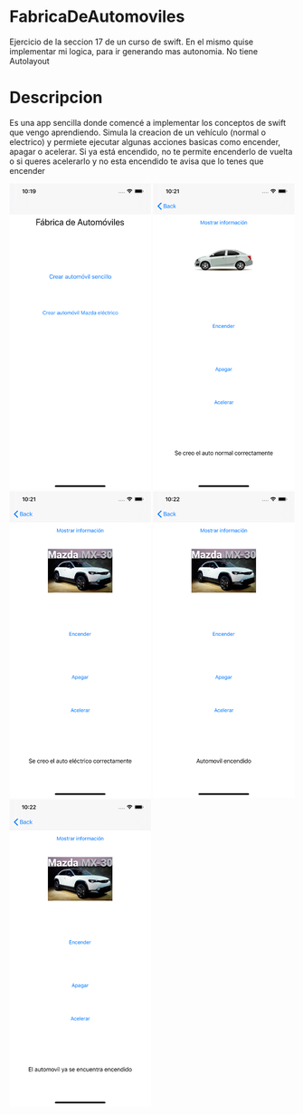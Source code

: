 # FabricaDeAutomoviles
Ejercicio de la seccion 17 de un curso de swift. En el mismo quise implementar mi logica, para ir generando mas autonomia. No tiene Autolayout

# Descripcion
Es una app sencilla donde comencé a implementar los conceptos de swift que vengo aprendiendo. Simula la creacion de un vehículo (normal o electrico) y permiete ejecutar
algunas acciones basicas como encender, apagar o acelerar. Si ya está encendido, no te permite encenderlo de vuelta o si queres acelerarlo y no esta encendido te avisa que lo tenes que encender


<img src="images/Simulator Screen Shot - iPhone 11 Pro Max - 2020-07-03 at 10.19.02.png" width="250">
<img src="images/Simulator Screen Shot - iPhone 11 Pro Max - 2020-07-03 at 10.21.44.png" width="250">
<img src="images/Simulator Screen Shot - iPhone 11 Pro Max - 2020-07-03 at 10.21.53.png" width="250">
<img src="images/Simulator Screen Shot - iPhone 11 Pro Max - 2020-07-03 at 10.22.08.png" width="250">
<img src="images/Simulator Screen Shot - iPhone 11 Pro Max - 2020-07-03 at 10.22.14.png" width="250">
